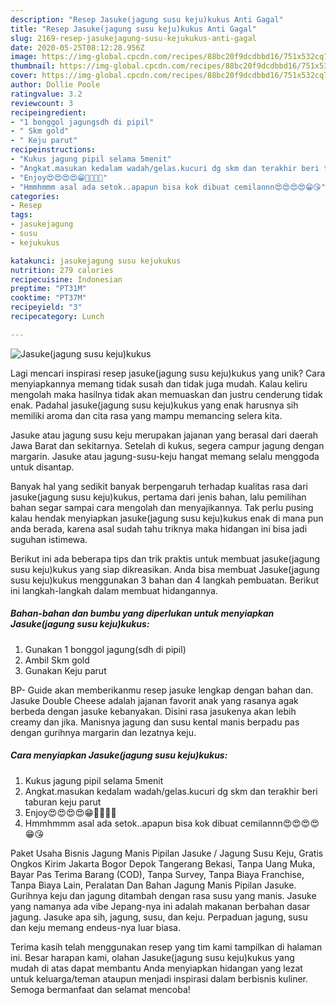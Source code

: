 ```yaml
---
description: "Resep Jasuke(jagung susu keju)kukus Anti Gagal"
title: "Resep Jasuke(jagung susu keju)kukus Anti Gagal"
slug: 2169-resep-jasukejagung-susu-kejukukus-anti-gagal
date: 2020-05-25T08:12:28.956Z
image: https://img-global.cpcdn.com/recipes/88bc20f9dcdbbd16/751x532cq70/jasukejagung-susu-kejukukus-foto-resep-utama.jpg
thumbnail: https://img-global.cpcdn.com/recipes/88bc20f9dcdbbd16/751x532cq70/jasukejagung-susu-kejukukus-foto-resep-utama.jpg
cover: https://img-global.cpcdn.com/recipes/88bc20f9dcdbbd16/751x532cq70/jasukejagung-susu-kejukukus-foto-resep-utama.jpg
author: Dollie Poole
ratingvalue: 3.2
reviewcount: 3
recipeingredient:
- "1 bonggol jagungsdh di pipil"
- " Skm gold"
- " Keju parut"
recipeinstructions:
- "Kukus jagung pipil selama 5menit"
- "Angkat.masukan kedalam wadah/gelas.kucuri dg skm dan terakhir beri taburan keju parut"
- "Enjoy😍😍😍😍😁🤤🤤🤤🤤"
- "Hmmhmmm asal ada setok..apapun bisa kok dibuat cemilannn😍😍😍😍😁😘"
categories:
- Resep
tags:
- jasukejagung
- susu
- kejukukus

katakunci: jasukejagung susu kejukukus 
nutrition: 279 calories
recipecuisine: Indonesian
preptime: "PT31M"
cooktime: "PT37M"
recipeyield: "3"
recipecategory: Lunch

---
```



![Jasuke(jagung susu keju)kukus](https://img-global.cpcdn.com/recipes/88bc20f9dcdbbd16/751x532cq70/jasukejagung-susu-kejukukus-foto-resep-utama.jpg)

Lagi mencari inspirasi resep jasuke(jagung susu keju)kukus yang unik? Cara menyiapkannya memang tidak susah dan tidak juga mudah. Kalau keliru mengolah maka hasilnya tidak akan memuaskan dan justru cenderung tidak enak. Padahal jasuke(jagung susu keju)kukus yang enak harusnya sih memiliki aroma dan cita rasa yang mampu memancing selera kita.

Jasuke atau jagung susu keju merupakan jajanan yang berasal dari daerah Jawa Barat dan sekitarnya. Setelah di kukus, segera campur jagung dengan margarin. Jasuke atau jagung-susu-keju hangat memang selalu menggoda untuk disantap.

Banyak hal yang sedikit banyak berpengaruh terhadap kualitas rasa dari jasuke(jagung susu keju)kukus, pertama dari jenis bahan, lalu pemilihan bahan segar sampai cara mengolah dan menyajikannya. Tak perlu pusing kalau hendak menyiapkan jasuke(jagung susu keju)kukus enak di mana pun anda berada, karena asal sudah tahu triknya maka hidangan ini bisa jadi suguhan istimewa.


Berikut ini ada beberapa tips dan trik praktis untuk membuat jasuke(jagung susu keju)kukus yang siap dikreasikan. Anda bisa membuat Jasuke(jagung susu keju)kukus menggunakan 3 bahan dan 4 langkah pembuatan. Berikut ini langkah-langkah dalam membuat hidangannya.

<!--inarticleads1-->

##### Bahan-bahan dan bumbu yang diperlukan untuk menyiapkan Jasuke(jagung susu keju)kukus:

1. Gunakan 1 bonggol jagung(sdh di pipil)
1. Ambil  Skm gold
1. Gunakan  Keju parut


BP- Guide akan memberikanmu resep jasuke lengkap dengan bahan dan. Jasuke Double Cheese adalah jajanan favorit anak yang rasanya agak berbeda dengan jasuke kebanyakan. Disini rasa jasukenya akan lebih creamy dan jika. Manisnya jagung dan susu kental manis berpadu pas dengan gurihnya margarin dan lezatnya keju. 

<!--inarticleads2-->

##### Cara menyiapkan Jasuke(jagung susu keju)kukus:

1. Kukus jagung pipil selama 5menit
1. Angkat.masukan kedalam wadah/gelas.kucuri dg skm dan terakhir beri taburan keju parut
1. Enjoy😍😍😍😍😁🤤🤤🤤🤤
1. Hmmhmmm asal ada setok..apapun bisa kok dibuat cemilannn😍😍😍😍😁😘


Paket Usaha Bisnis Jagung Manis Pipilan Jasuke / Jagung Susu Keju, Gratis Ongkos Kirim Jakarta Bogor Depok Tangerang Bekasi, Tanpa Uang Muka, Bayar Pas Terima Barang (COD), Tanpa Survey, Tanpa Biaya Franchise, Tanpa Biaya Lain, Peralatan Dan Bahan Jagung Manis Pipilan Jasuke. Gurihnya keju dan jagung ditambah dengan rasa susu yang manis. Jasuke yang namanya ada vibe Jepang-nya ini adalah makanan berbahan dasar jagung. Jasuke apa sih, jagung, susu, dan keju. Perpaduan jagung, susu dan keju memang endeus-nya luar biasa. 

Terima kasih telah menggunakan resep yang tim kami tampilkan di halaman ini. Besar harapan kami, olahan Jasuke(jagung susu keju)kukus yang mudah di atas dapat membantu Anda menyiapkan hidangan yang lezat untuk keluarga/teman ataupun menjadi inspirasi dalam berbisnis kuliner. Semoga bermanfaat dan selamat mencoba!
